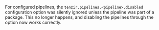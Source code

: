 For configured pipelines, the `tenzir.pipelines.<pipeline>.disabled`
configuration option was silently ignored unless the pipeline was part of a
package. This no longer happens, and disabling the pipelines through the option
now works correctly.

